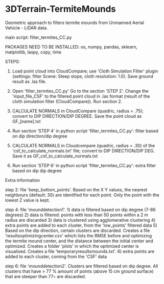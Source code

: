# 3DTerrain-TermiteMounds

Geometric approach to filters termite mounds from Unmanned Aerial Vehicle - LiDAR data.

main script: filter_termites_CC.py

PACKAGES NEED TO BE INSTALLED:
   os, numpy, pandas, sklearn, matplotlib, laspy, copy, time

STEPS:
1) Load point cloud into CloudCompare; use 'Cloth Simulation Filter' plugin (settings: filter Scene: Steep slope, cloth resolution: 1.0). Save ground result as .las file.

2) Open 'filter_termites_CC.py' Go to the section 'STEP 2'. Change the 'input_file_CSF' to the filtered point cloud in .las format (result of the cloth simulation filter (CloudCompare)). Run section 2.
3) CALCULATE NORMALS in CloudCompare (quadric, radius = .75); convert to DIP DIRECTION/DIP DEGREE. Save the point cloud as GF_[name].txt                                                      
4) Run section 'STEP 4' in python script 'filter_termites_CC.py': filter based on dip direction/dip degree

5) CALCULATE NORMALS in Cloudcompare (quadric, radius = .30) of the 'csf_to_calculate_normals.txt' file; convert to DIP DIRECTION/DIP DEG. Save it as GF_csf_to_calculate_normals.txt

6) Run section 'STEP 6' in python script 'filter_termites_CC.py': extra filter based on dip dip degree


Extra information

step 2: file 'keep_bottom_points'. Based on the X Y values, the nearest neighbours (default: 30) are identified for each point. Only the point with the lowest Z value is kept.

step 4: file 'mounddetection1'. 
    1) data is filtered based on dip degree (7-86 degrees)
    2) data is filtered: points with less than 50 points within a 2 m radius are discarded
    3) data is clustered using agglomerative clustering
    4) extra points are added to each cluster, from the 'low_points' filtered data
    5) Based on the dip direction, certain clusters are discarded. Creates a file 'resultsoptimizingcenter.csv' which lists the RMSE before and optimizing the termite mound center, and the distance between the initial center and optimized. Creates a folder 'plots' in which the optimized center is visualised. Creates a file 'temporaryresultsmounds.txt'. 
    6) extra points are added to each cluster, coming from the 'CSF' data

step 6: file 'mounddetection2'. Clusters are filtered based on dip degree. All clusters that have > 77 % amount of points (above 15 cm ground surface) that are steeper than 77◦ are discarded.
